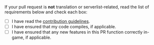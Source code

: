 If your pull request is **not** translation or serverlist-related, read the list of requirements below and check each box:

- [ ] I have read the [contribution guidelines](https://github.com/Anuken/Mindustry/blob/master/CONTRIBUTING.md).
- [ ] I have ensured that my code compiles, if applicable.
- [ ] I have ensured that any new features in this PR function correctly in-game, if applicable.
